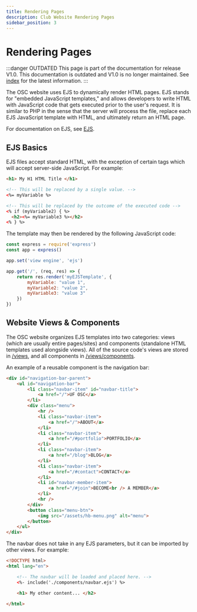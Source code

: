 ```yaml
---
title: Rendering Pages
description: Club Website Rendering Pages
sidebar_position: 3
---
```


# Rendering Pages

:::danger OUTDATED
This page is part of the documentation for release V1.0. This documentation is outdated and V1.0 is no longer maintained. See [index](/docs/website/) for the latest information.
:::

The OSC website uses EJS to dynamically render HTML pages. EJS stands for "embedded JavaScript templates," and allows developers to write HTML with JavaScript code that gets executed prior to the user's request. It is similar to PHP in the sense that the server will process the file, replace each EJS JavaScript template with HTML, and ultimately return an HTML page.

For documentation on EJS, see [EJS](https://ejs.co/).

## EJS Basics

EJS files accept standard HTML, with the exception of certain tags which will accept server-side JavaScript. For example:

```html title="myEJSTemplate.ejs"
<h1> My H1 HTML Title </h1>

<!-- This will be replaced by a single value. -->
<%= myVariable %>

<!-- This will be replaced by the outcome of the executed code -->
<% if (myVariable2) { %>
  <h2><%= myVariable3 %></h2>
<% } %>
```

The template may then be rendered by the following JavaScript code:
```js
const express = require('express')
const app = express()

app.set('view engine', 'ejs')

app.get('/', (req, res) => {
	return res.render('myEJSTemplate', {
		myVariable: "value 1",
		myVariable2: "value 2",
		myVariable3: "value 3"
	})
})
```

## Website Views & Components

The OSC website organizes EJS templates into two categories: views (which are usually entire pages/sites) and components (standalone HTML templates used alongside views). All of the source code's views are stored in [/views](https://github.com/ufosc/Club_Website_2/tree/main/views), and all components in [/views/components](https://github.com/ufosc/Club_Website_2/tree/main/views/components).

An example of a reusable component is the navigation bar:
```html title="views/components/navbar.ejs"
<div id="navigation-bar-parent">
    <ul id="navigation-bar">
        <li class="navbar-item" id="navbar-title">
            <a href="/">UF OSC</a>
        </li>
        <div class="menu">
            <hr />
            <li class="navbar-item">
                <a href="/">ABOUT</a>
            </li>
            <li class="navbar-item">
                <a href="/#portfolio">PORTFOLIO</a>
            </li>
            <li class="navbar-item">
                <a href="/blog">BLOG</a>
            </li>
            <li class="navbar-item">
                <a href="/#contact">CONTACT</a>
            </li>
            <li id="navbar-member-item">
                <a href="/#join">BECOME<br /> A MEMBER</a>
            </li>
            <hr />
        </div>
        <button class="menu-btn">
            <img src="/assets/hb-menu.png" alt="menu">
        </button>
    </ul>
</div>
```

The navbar does not take in any EJS parameters, but it can be imported by other views. For example:

```html
<!DOCTYPE html>
<html lang="en">

	<!-- The navbar will be loaded and placed here. -->
	<%- include('./components/navbar.ejs') %>

	<h1> My other content... </h2>

</html>
```
